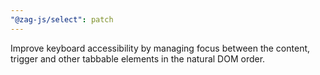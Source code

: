 ```yaml
---
"@zag-js/select": patch
---
```


Improve keyboard accessibility by managing focus between the content, trigger and other tabbable elements in the natural
DOM order.
